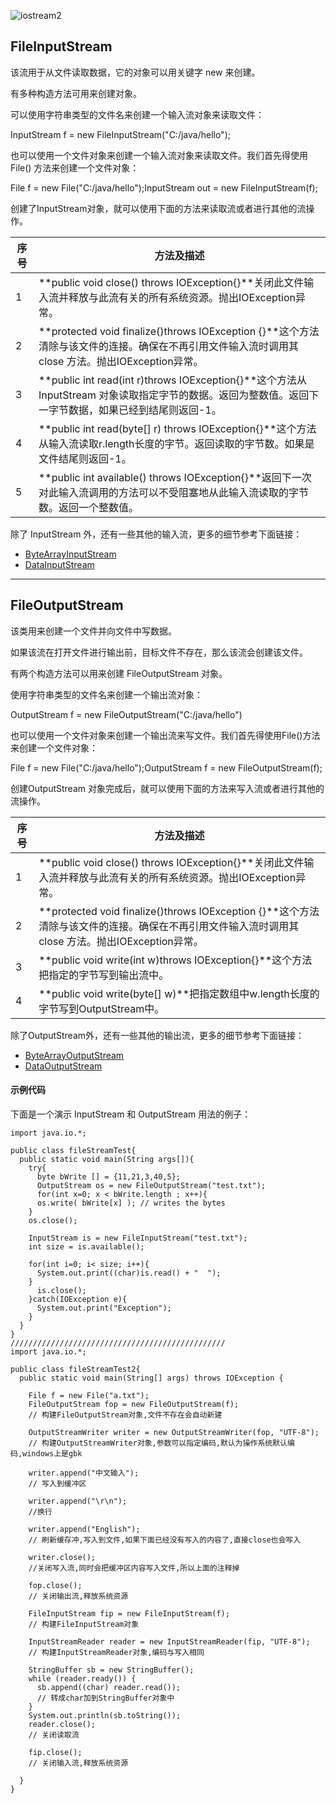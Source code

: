 ![iostream2](http://speed-up.cdn.ttxxly.top/iostream2.png)

## FileInputStream

该流用于从文件读取数据，它的对象可以用关键字 new 来创建。

有多种构造方法可用来创建对象。

可以使用字符串类型的文件名来创建一个输入流对象来读取文件：

InputStream f = new FileInputStream("C:/java/hello");

也可以使用一个文件对象来创建一个输入流对象来读取文件。我们首先得使用 File() 方法来创建一个文件对象：

File f = new File("C:/java/hello");InputStream out = new FileInputStream(f);

创建了InputStream对象，就可以使用下面的方法来读取流或者进行其他的流操作。

| **序号** | **方法及描述**                                |
| ------ | ---------------------------------------- |
| 1      | **public void close() throws IOException{}**关闭此文件输入流并释放与此流有关的所有系统资源。抛出IOException异常。 |
| 2      | **protected void finalize()throws IOException {}**这个方法清除与该文件的连接。确保在不再引用文件输入流时调用其 close 方法。抛出IOException异常。 |
| 3      | **public int read(int r)throws IOException{}**这个方法从 InputStream 对象读取指定字节的数据。返回为整数值。返回下一字节数据，如果已经到结尾则返回-1。 |
| 4      | **public int read(byte[] r) throws IOException{}**这个方法从输入流读取r.length长度的字节。返回读取的字节数。如果是文件结尾则返回-1。 |
| 5      | **public int available() throws IOException{}**返回下一次对此输入流调用的方法可以不受阻塞地从此输入流读取的字节数。返回一个整数值。 |

除了 InputStream 外，还有一些其他的输入流，更多的细节参考下面链接：

- [ByteArrayInputStream](http://www.runoob.com/java/java-bytearrayinputstream.html)
- [DataInputStream](http://www.runoob.com/java/java-datainputstream.html)

------

## FileOutputStream

该类用来创建一个文件并向文件中写数据。

如果该流在打开文件进行输出前，目标文件不存在，那么该流会创建该文件。

有两个构造方法可以用来创建 FileOutputStream 对象。

使用字符串类型的文件名来创建一个输出流对象：

OutputStream f = new FileOutputStream("C:/java/hello")

也可以使用一个文件对象来创建一个输出流来写文件。我们首先得使用File()方法来创建一个文件对象：

File f = new File("C:/java/hello");OutputStream f = new FileOutputStream(f);

创建OutputStream 对象完成后，就可以使用下面的方法来写入流或者进行其他的流操作。

| **序号** | **方法及描述**                                |
| ------ | ---------------------------------------- |
| 1      | **public void close() throws IOException{}**关闭此文件输入流并释放与此流有关的所有系统资源。抛出IOException异常。 |
| 2      | **protected void finalize()throws IOException {}**这个方法清除与该文件的连接。确保在不再引用文件输入流时调用其 close 方法。抛出IOException异常。 |
| 3      | **public void write(int w)throws IOException{}**这个方法把指定的字节写到输出流中。 |
| 4      | **public void write(byte[] w)**把指定数组中w.length长度的字节写到OutputStream中。 |

除了OutputStream外，还有一些其他的输出流，更多的细节参考下面链接：

- [ByteArrayOutputStream](http://www.runoob.com/java/java-bytearrayoutputstream.html)
- [DataOutputStream](http://www.runoob.com/java/java-dataoutputstream.html)

#### 示例代码

下面是一个演示 InputStream 和 OutputStream 用法的例子：

```
import java.io.*;
 
public class fileStreamTest{
  public static void main(String args[]){
    try{
      byte bWrite [] = {11,21,3,40,5};
      OutputStream os = new FileOutputStream("test.txt");
      for(int x=0; x < bWrite.length ; x++){
      os.write( bWrite[x] ); // writes the bytes
    }
    os.close();
 
    InputStream is = new FileInputStream("test.txt");
    int size = is.available();
 
    for(int i=0; i< size; i++){
      System.out.print((char)is.read() + "  ");
    }
      is.close();
    }catch(IOException e){
      System.out.print("Exception");
    }  
  }
}
////////////////////////////////////////////////
import java.io.*;
 
public class fileStreamTest2{
  public static void main(String[] args) throws IOException {
    
    File f = new File("a.txt");
    FileOutputStream fop = new FileOutputStream(f);
    // 构建FileOutputStream对象,文件不存在会自动新建
    
    OutputStreamWriter writer = new OutputStreamWriter(fop, "UTF-8");
    // 构建OutputStreamWriter对象,参数可以指定编码,默认为操作系统默认编码,windows上是gbk
    
    writer.append("中文输入");
    // 写入到缓冲区
    
    writer.append("\r\n");
    //换行
    
    writer.append("English");
    // 刷新缓存冲,写入到文件,如果下面已经没有写入的内容了,直接close也会写入
    
    writer.close();
    //关闭写入流,同时会把缓冲区内容写入文件,所以上面的注释掉
    
    fop.close();
    // 关闭输出流,释放系统资源
 
    FileInputStream fip = new FileInputStream(f);
    // 构建FileInputStream对象
    
    InputStreamReader reader = new InputStreamReader(fip, "UTF-8");
    // 构建InputStreamReader对象,编码与写入相同
 
    StringBuffer sb = new StringBuffer();
    while (reader.ready()) {
      sb.append((char) reader.read());
      // 转成char加到StringBuffer对象中
    }
    System.out.println(sb.toString());
    reader.close();
    // 关闭读取流
    
    fip.close();
    // 关闭输入流,释放系统资源
 
  }
}
```